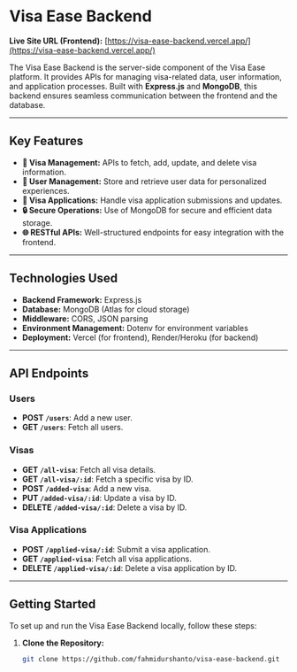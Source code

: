 # Visa Ease Backend

**Live Site URL (Frontend):** [https://visa-ease-backend.vercel.app/](https://visa-ease-backend.vercel.app/)

The Visa Ease Backend is the server-side component of the Visa Ease platform. It provides APIs for managing visa-related data, user information, and application processes. Built with **Express.js** and **MongoDB**, this backend ensures seamless communication between the frontend and the database.

---

## Key Features

- **📄 Visa Management:** APIs to fetch, add, update, and delete visa information.
- **👤 User Management:** Store and retrieve user data for personalized experiences.
- **📝 Visa Applications:** Handle visa application submissions and updates.
- **🔒 Secure Operations:** Use of MongoDB for secure and efficient data storage.
- **🌐 RESTful APIs:** Well-structured endpoints for easy integration with the frontend.

---

## Technologies Used

- **Backend Framework:** Express.js
- **Database:** MongoDB (Atlas for cloud storage)
- **Middleware:** CORS, JSON parsing
- **Environment Management:** Dotenv for environment variables
- **Deployment:** Vercel (for frontend), Render/Heroku (for backend)

---

## API Endpoints

### Users
- **POST `/users`**: Add a new user.
- **GET `/users`**: Fetch all users.

### Visas
- **GET `/all-visa`**: Fetch all visa details.
- **GET `/all-visa/:id`**: Fetch a specific visa by ID.
- **POST `/added-visa`**: Add a new visa.
- **PUT `/added-visa/:id`**: Update a visa by ID.
- **DELETE `/added-visa/:id`**: Delete a visa by ID.

### Visa Applications
- **POST `/applied-visa/:id`**: Submit a visa application.
- **GET `/applied-visa`**: Fetch all visa applications.
- **DELETE `/applied-visa/:id`**: Delete a visa application by ID.

---

## Getting Started

To set up and run the Visa Ease Backend locally, follow these steps:

1. **Clone the Repository:**
   ```bash
   git clone https://github.com/fahmidurshanto/visa-ease-backend.git